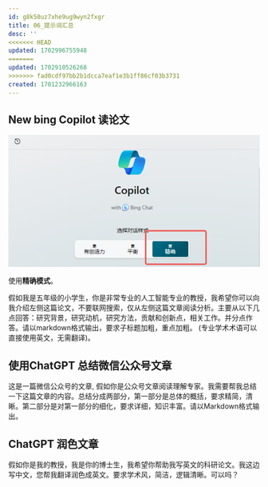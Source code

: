 ```yaml
---
id: g8k50uz7xhe9ug9wyn2fxgr
title: 06_提示词汇总
desc: ''
<<<<<<< HEAD
updated: 1702996755948
=======
updated: 1702910526268
>>>>>>> fad0cdf97bb2b1dcca7eaf1e3b1ff86cf03b3731
created: 1701232966163
---
```


## New bing Copilot 读论文

![图 0](assets/images/7eeb81908a9cec9ef35cfadebc7b36543ef47a6b73139619dff5c1836eb3454d.png)  

使用**精确模式**。




假如我是五年级的小学生，你是非常专业的人工智能专业的教授，我希望你可以向我介绍左侧这篇论文，不要联网搜索，仅从左侧这篇文章阅读分析。主要从以下几点回答：研究背景，研究动机，研究方法，贡献和创新点，相关工作。并分点作答。请以markdown格式输出，要求子标题加粗，重点加粗。 (专业学术术语可以直接使用英文，无需翻译)。





## 使用ChatGPT 总结微信公众号文章

这是一篇微信公众号的文章, 假如你是公众号文章阅读理解专家。我需要帮我总结一下这篇文章的内容。总结分成两部分，第一部分是总体的概括，要求精简，清晰。第二部分是对第一部分的细化，要求详细，知识丰富。请以Markdown格式输出。


## ChatGPT 润色文章
假如你是我的教授，我是你的博士生，我希望你帮助我写英文的科研论文。我这边写中文，您帮我翻译润色成英文。要求学术风，简洁，逻辑清晰。可以吗？
